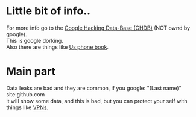 # Little bit of info..
For more info go to the [Google Hacking Data-Base (GHDB)](https://www.exploit-db.com/google-hacking-database) (NOT ownd by google). <br />
This is google dorking. <br />
Also there are things like [Us phone book](https://usphonebook.com). <br />
# Main part
Data leaks are bad and they are common, if you google: "(Last name)" site:github.com <br />
it will show some data, and this is bad, but you can protect your self with <br />
things like [VPNs](https://www.google.com/search?client=firefox-b-1-d&q=VPNs).


